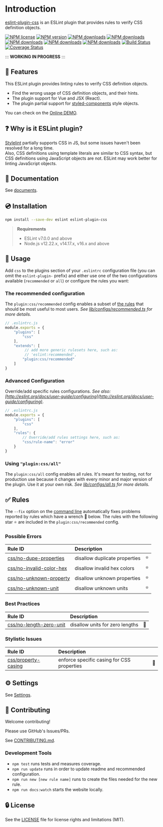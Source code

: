 # Introduction

[eslint-plugin-css](https://www.npmjs.com/package/eslint-plugin-css) is an ESLint plugin that provides rules to verify CSS definition objects.

[![NPM license](https://img.shields.io/npm/l/eslint-plugin-css.svg)](https://www.npmjs.com/package/eslint-plugin-css)
[![NPM version](https://img.shields.io/npm/v/eslint-plugin-css.svg)](https://www.npmjs.com/package/eslint-plugin-css)
[![NPM downloads](https://img.shields.io/badge/dynamic/json.svg?label=downloads&colorB=green&suffix=/day&query=$.downloads&uri=https://api.npmjs.org//downloads/point/last-day/eslint-plugin-css&maxAge=3600)](http://www.npmtrends.com/eslint-plugin-css)
[![NPM downloads](https://img.shields.io/npm/dw/eslint-plugin-css.svg)](http://www.npmtrends.com/eslint-plugin-css)
[![NPM downloads](https://img.shields.io/npm/dm/eslint-plugin-css.svg)](http://www.npmtrends.com/eslint-plugin-css)
[![NPM downloads](https://img.shields.io/npm/dy/eslint-plugin-css.svg)](http://www.npmtrends.com/eslint-plugin-css)
[![NPM downloads](https://img.shields.io/npm/dt/eslint-plugin-css.svg)](http://www.npmtrends.com/eslint-plugin-css)
[![Build Status](https://github.com/ota-meshi/eslint-plugin-css/workflows/CI/badge.svg?branch=main)](https://github.com/ota-meshi/eslint-plugin-css/actions?query=workflow%3ACI)
[![Coverage Status](https://coveralls.io/repos/github/ota-meshi/eslint-plugin-css/badge.svg?branch=main)](https://coveralls.io/github/ota-meshi/eslint-plugin-css?branch=main)

::: **WORKING IN PROGRESS** :::

## :name_badge: Features

This ESLint plugin provides linting rules to verify CSS definition objects.

- Find the wrong usage of CSS definition objects, and their hints.
- The plugin support for Vue and JSX (React).
- The plugin partial support for [styled-components] style objects.

You can check on the [Online DEMO](https://ota-meshi.github.io/eslint-plugin-css/playground/).

[styled-components]: https://styled-components.com/docs/advanced#style-objects

## :question: Why is it ESLint plugin?

[Stylelint] partially supports CSS in JS, but some issues haven't been resolved for a long time.  
Also, CSS definitions using template literals are similar to CSS syntax, but CSS definitions using JavaScript objects are not. ESLint may work better for linting JavaScript objects.

[Stylelint]: https://stylelint.io

<!--DOCS_IGNORE_START-->

## :book: Documentation

See [documents](https://ota-meshi.github.io/eslint-plugin-css/).

## :cd: Installation

```bash
npm install --save-dev eslint eslint-plugin-css
```

> **Requirements**
>
> - ESLint v7.0.0 and above
> - Node.js v12.22.x, v14.17.x, v16.x and above

<!--DOCS_IGNORE_END-->

## :book: Usage

<!--USAGE_SECTION_START-->

Add `css` to the plugins section of your `.eslintrc` configuration file (you can omit the `eslint-plugin-` prefix)
and either use one of the two configurations available (`recommended` or `all`) or configure the rules you want:

### The recommended configuration

The `plugin:css/recommended` config enables a subset of [the rules](#white_check_mark-rules) that should be most useful to most users.
*See [lib/configs/recommended.ts](https://github.com/ota-meshi/eslint-plugin-css/blob/main/lib/configs/recommended.ts) for more details.*

```js
// .eslintrc.js
module.exports = {
    "plugins": [
        "css"
    ],
    "extends": [
         // add more generic rulesets here, such as:
         // 'eslint:recommended',
        "plugin:css/recommended"
    ]
}
```

### Advanced Configuration

Override/add specific rules configurations. *See also: [http://eslint.org/docs/user-guide/configuring](http://eslint.org/docs/user-guide/configuring)*.

```js
// .eslintrc.js
module.exports = {
    "plugins": [
        "css"
    ],
    "rules": {
        // Override/add rules settings here, such as:
        "css/rule-name": "error"
    }
}
```

### Using `"plugin:css/all"`

The `plugin:css/all` config enables all rules. It's meant for testing, not for production use because it changes with every minor and major version of the plugin. Use it at your own risk.
*See [lib/configs/all.ts](https://github.com/ota-meshi/eslint-plugin-css/blob/main/lib/configs/all.ts) for more details.*

<!--USAGE_SECTION_END-->

## :white_check_mark: Rules

<!--RULES_SECTION_START-->

The `--fix` option on the [command line](https://eslint.org/docs/user-guide/command-line-interface#fixing-problems) automatically fixes problems reported by rules which have a wrench :wrench: below.
The rules with the following star :star: are included in the `plugin:css/recommended` config.

<!--RULES_TABLE_START-->

### Possible Errors

| Rule ID | Description |    |
|:--------|:------------|:---|
| [css/no-dupe-properties](https://ota-meshi.github.io/eslint-plugin-css/rules/no-dupe-properties.html) | disallow duplicate properties | :star: |
| [css/no-invalid-color-hex](https://ota-meshi.github.io/eslint-plugin-css/rules/no-invalid-color-hex.html) | disallow invalid hex colors | :star: |
| [css/no-unknown-property](https://ota-meshi.github.io/eslint-plugin-css/rules/no-unknown-property.html) | disallow unknown properties | :star: |
| [css/no-unknown-unit](https://ota-meshi.github.io/eslint-plugin-css/rules/no-unknown-unit.html) | disallow unknown units | :star: |

### Best Practices

| Rule ID | Description |    |
|:--------|:------------|:---|
| [css/no-length-zero-unit](https://ota-meshi.github.io/eslint-plugin-css/rules/no-length-zero-unit.html) | disallow units for zero lengths | :wrench: |

### Stylistic Issues

| Rule ID | Description |    |
|:--------|:------------|:---|
| [css/property-casing](https://ota-meshi.github.io/eslint-plugin-css/rules/property-casing.html) | enforce specific casing for CSS properties | :wrench: |

<!--RULES_TABLE_END-->
<!--RULES_SECTION_END-->

## :gear: Settings

See [Settings](https://ota-meshi.github.io/eslint-plugin-css/settings/).

<!--DOCS_IGNORE_START-->

<!-- TODO v1.0.0

## :traffic_light: Semantic Versioning Policy

**eslint-plugin-css** follows [Semantic Versioning](http://semver.org/) and [ESLint's Semantic Versioning Policy](https://github.com/eslint/eslint#semantic-versioning-policy).

-->

## :beers: Contributing

Welcome contributing!

Please use GitHub's Issues/PRs.

See [CONTRIBUTING.md](CONTRIBUTING.md).

### Development Tools

- `npm test` runs tests and measures coverage.
- `npm run update` runs in order to update readme and recommended configuration.
- `npm run new [new rule name]` runs to create the files needed for the new rule.
- `npm run docs:watch` starts the website locally.

<!--DOCS_IGNORE_END-->

## :lock: License

See the [LICENSE](LICENSE) file for license rights and limitations (MIT).
